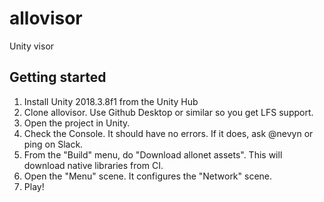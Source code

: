 # allovisor
Unity visor

## Getting started

1. Install Unity 2018.3.8f1 from the Unity Hub
2. Clone allovisor. Use Github Desktop or similar so you get LFS support.
3. Open the project in Unity.
4. Check the Console. It should have no errors. If it does, ask @nevyn or ping on Slack.
5. From the "Build" menu, do "Download allonet assets". This will download native libraries from CI.
6. Open the "Menu" scene. It configures the "Network" scene.
7. Play!